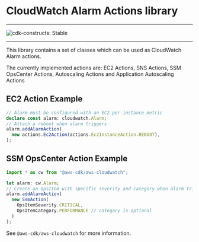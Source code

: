 # CloudWatch Alarm Actions library
<!--BEGIN STABILITY BANNER-->

---

![cdk-constructs: Stable](https://img.shields.io/badge/cdk--constructs-stable-success.svg?style=for-the-badge)

---

<!--END STABILITY BANNER-->

This library contains a set of classes which can be used as CloudWatch Alarm actions.

The currently implemented actions are: EC2 Actions, SNS Actions, SSM OpsCenter Actions, Autoscaling Actions and Application Autoscaling Actions


## EC2 Action Example

```ts
// Alarm must be configured with an EC2 per-instance metric
declare const alarm: cloudwatch.Alarm;
// Attach a reboot when alarm triggers
alarm.addAlarmAction(
  new actions.Ec2Action(actions.Ec2InstanceAction.REBOOT),
);
```

## SSM OpsCenter Action Example

```ts
import * as cw from "@aws-cdk/aws-cloudwatch";

let alarm: cw.Alarm;
// Create an OpsItem with specific severity and category when alarm triggers
alarm.addAlarmAction(
  new SsmAction(
    OpsItemSeverity.CRITICAL,
    OpsItemCategory.PERFORMANCE // category is optional
  )
);
```

See `@aws-cdk/aws-cloudwatch` for more information.

